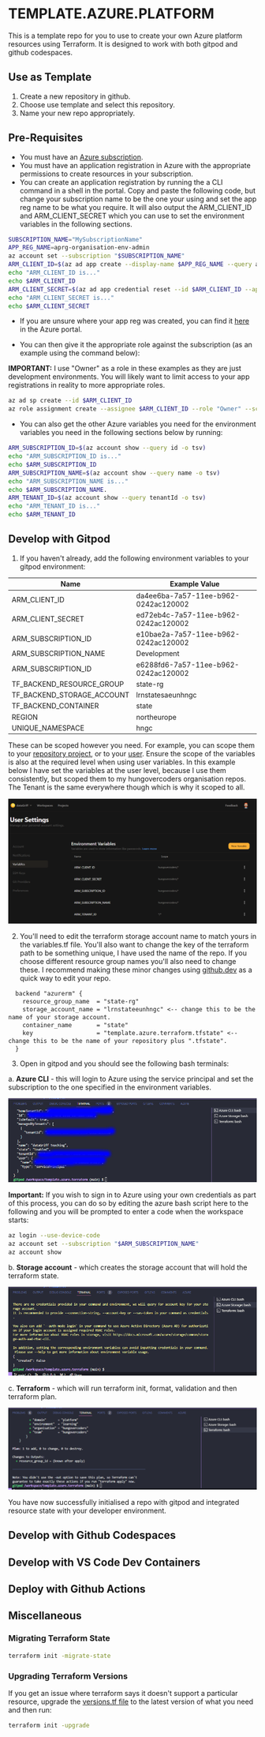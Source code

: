 # TEMPLATE.AZURE.PLATFORM

This is a template repo for you to use to create your own Azure platform resources using Terraform. It is designed to work with both gitpod and github codespaces.

## Use as Template

1. Create a new repository in github.
2. Choose use template and select this repository.
3. Name your new repo appropriately.

## Pre-Requisites

* You must have an [Azure subscription](https://portal.azure.com).
* You must have an application registration in Azure with the appropriate permissions to create resources in your subscription.
* You can create an application registration by running the a CLI command in a shell in the portal. Copy and paste the following code, but change your subscription name to be the one your using and set the app reg name to be what you require. It will also output the ARM_CLIENT_ID and ARM_CLIENT_SECRET which you can use to set the environment variables in the following sections.

```bash
SUBSCRIPTION_NAME="MySubscriptionName"
APP_REG_NAME=aprg-organisation-env-admin
az account set --subscription "$SUBSCRIPTION_NAME"
ARM_CLIENT_ID=$(az ad app create --display-name $APP_REG_NAME --query appId --output tsv)
echo "ARM_CLIENT_ID is..."
echo $ARM_CLIENT_ID
ARM_CLIENT_SECRET=$(az ad app credential reset --id $ARM_CLIENT_ID --append --years 1 --query password --output tsv)
echo "ARM_CLIENT_SECRET is..."
echo $ARM_CLIENT_SECRET
```

* If you are unsure where your app reg was created, you can find it [here](https://portal.azure.com/#view/Microsoft_AAD_IAM/ActiveDirectoryMenuBlade/~/RegisteredApps) in the Azure portal.

* You can then give it the appropriate role against the subscription (as an example using the command below):

**IMPORTANT:** I use "Owner" as a role in these examples as they are just development environments. You will likely want to limit access to your app registrations in reality to more appropriate roles.

```bash
az ad sp create --id $ARM_CLIENT_ID
az role assignment create --assignee $ARM_CLIENT_ID --role "Owner" --scope "/subscriptions/$ARM_SUBSCRIPTION_ID"
```

* You can also get the other Azure variables you need for the environment variables you need in the following sections below by running:

```bash
ARM_SUBSCRIPTION_ID=$(az account show --query id -o tsv)
echo "ARM_SUBSCRIPTION_ID is..."
echo $ARM_SUBSCRIPTION_ID
ARM_SUBSCRIPTION_NAME=$(az account show --query name -o tsv)
echo "ARM_SUBSCRIPTION_NAME is..."
echo $ARM_SUBSCRIPTION_NAME.
ARM_TENANT_ID=$(az account show --query tenantId -o tsv)
echo "ARM_TENANT_ID is..."
echo $ARM_TENANT_ID
```

## Develop with Gitpod

1. If you haven't already, add the following environment variables to your gitpod environment:


| Name  | Example Value  |
|---|---|
| ARM_CLIENT_ID  | da4ee6ba-7a57-11ee-b962-0242ac120002  |
| ARM_CLIENT_SECRET  |  ed72eb4c-7a57-11ee-b962-0242ac120002 |
| ARM_SUBSCRIPTION_ID  | e10bae2a-7a57-11ee-b962-0242ac120002  |
| ARM_SUBSCRIPTION_NAME  | Development  |
| ARM_SUBSCRIPTION_ID  | e6288fd6-7a57-11ee-b962-0242ac120002  |
| TF_BACKEND_RESOURCE_GROUP  |  state-rg |
| TF_BACKEND_STORAGE_ACCOUNT  |  lrnstatesaeunhngc |
| TF_BACKEND_CONTAINER  | state  |
| REGION  | northeurope  |
| UNIQUE_NAMESPACE | hngc |

These can be scoped however you need. For example, you can scope them to your [repository project](https://gitpod.io/projects), or to your [user](https://gitpod.io/user/variables).
Ensure the scope of the variables is also at the required level when using user variables. In this example below I have set the variables at the user level, because I use them consistently, but scoped them to my hungovercoders organisation repos. The Tenant is the same everywhere though which is why it scoped to all.

![Gitpod Variables](images/gitpod_variables.PNG)

2. You'll need to edit the terraform storage account name to match yours in the variables.tf file. You'll also want to change the key of the terraform path to be something unique, I have used the name of the repo. If you choose different resource group names you'll also need to change these. I recommend making these minor changes using [github.dev](https://github.dev) as a quick way to edit your repo.

```hcl
  backend "azurerm" {
    resource_group_name  = "state-rg"
    storage_account_name = "lrnstateeunhngc" <-- change this to be the name of your storage account.
    container_name       = "state"
    key                  = "template.azure.terraform.tfstate" <-- change this to be the name of your repository plus ".tfstate".
  }
```

3. Open in gitpod and you should see the following bash terminals:

a. **Azure CLI** - this will login to Azure using the service principal and set the subscription to the one specified in the environment variables.

![Gitpod Azure CLI](images/gitpod_azure_cli.PNG)

**Important:** If you wish to sign in to Azure using your own credentials as part of this process, you can do so by editing the azure bash script here to the following and you will be prompted to enter a code when the workspace starts:

```bash
az login --use-device-code
az account set --subscription "$ARM_SUBSCRIPTION_NAME"
az account show
```

b. **Storage account** - which creates the storage account that will hold the terraform state.

![Gitpod Azure Storage](images/gitpod_azure_storage.PNG)

c. **Terraform** - which will run terraform init, format, validation and then terraform plan.

![Gitpod Terraform](images/gitpod_terraform.PNG)

You have now successfully initialised a repo with gitpod and integrated resource state with your developer environment.

## Develop with Github Codespaces

## Develop with VS Code Dev Containers

## Deploy with Github Actions

## Miscellaneous

### Migrating Terraform State

```bash
terraform init -migrate-state
```

### Upgrading Terraform Versions

If you get an issue where terraform says it doesn't support a particular resource, upgrade the [versions.tf file](./terraform/versions.tf) to the latest version of what you need and then run: 

```bash
terraform init -upgrade
```

